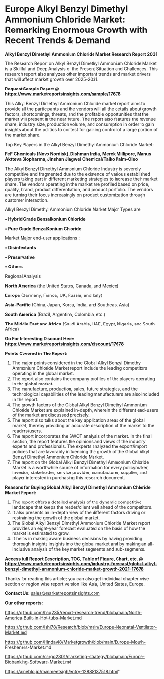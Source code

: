  # Europe Alkyl Benzyl Dimethyl Ammonium Chloride Market: Remarking Enormous Growth with Recent Trends & Demand

<strong>Alkyl Benzyl Dimethyl Ammonium Chloride Market Research Report 2031</strong>

The Research Report on Alkyl Benzyl Dimethyl Ammonium Chloride Market is a Skillful and Deep Analysis of the Present Situation and Challenges. This research report also analyzes other important trends and market drivers that will affect market growth over 2025-2031.

<strong>Request Sample Report @ <a href=https://www.marketreportsinsights.com/sample/17678>https://www.marketreportsinsights.com/sample/17678</a></strong>

This Alkyl Benzyl Dimethyl Ammonium Chloride market report aims to provide all the participants and the vendors will all the details about growth factors, shortcomings, threats, and the profitable opportunities that the market will present in the near future. The report also features the revenue share, industry size, production volume, and consumption in order to gain insights about the politics to contest for gaining control of a large portion of the market share.

Top Key Players in the Alkyl Benzyl Dimethyl Ammonium Chloride Market:

<strong>FeF Chemicals (Novo Nordisk), Dishman India, Merck Millipore, Manus Aktteva Biopharma, Jinshan Jingwei Chemical/Taiko Palm-Oleo</strong>

The Alkyl Benzyl Dimethyl Ammonium Chloride Industry is severely competitive and fragmented due to the existence of various established players taking part in different marketing strategies to increase their market share. The vendors operating in the market are profiled based on price, quality, brand, product differentiation, and product portfolio. The vendors are turning their focus increasingly on product customization through customer interaction.

Alkyl Benzyl Dimethyl Ammonium Chloride Market Major Types are:

<strong>• Hybrid Grade Benzalkonium Chloride

• Pure Grade BenzalKonium Chloride</strong>

Market Major end-user applications :

<strong>• Disinfectants

• Preservative

• Others</strong>

Regional Analysis

</u><strong><b>North America</b></strong> (the United States, Canada, and Mexico)

<strong><b>Europe </b></strong>(Germany, France, UK, Russia, and Italy)

<strong><b>Asia-Pacific</b></strong> (China, Japan, Korea, India, and Southeast Asia)

<strong><b>South America</b></strong> (Brazil, Argentina, Colombia, etc.)

<strong><b>The Middle East and Africa</b></strong> (Saudi Arabia, UAE, Egypt, Nigeria, and South Africa)

<strong>Go For Interesting Discount Here: <a href=https://www.marketreportsinsights.com/discount/17678>https://www.marketreportsinsights.com/discount/17678</a></strong>

<strong>Points Covered in The Report:</strong>
<ol>
  <li>The major points considered in the Global Alkyl Benzyl Dimethyl Ammonium Chloride Market report include the leading competitors operating in the global market.</li>
  <li>The report also contains the company profiles of the players operating in the global market.</li>
  <li>The manufacture, production, sales, future strategies, and the technological capabilities of the leading manufacturers are also included in the report.</li>
  <li>The growth factors of the Global Alkyl Benzyl Dimethyl Ammonium Chloride Market are explained in-depth, wherein the different end-users of the market are discussed precisely.</li>
  <li>The report also talks about the key application areas of the global market, thereby providing an accurate description of the market to the readers/users.</li>
  <li>The report incorporates the SWOT analysis of the market. In the final section, the report features the opinions and views of the industry experts and professionals. The experts analyzed the export/import policies that are favorably influencing the growth of the Global Alkyl Benzyl Dimethyl Ammonium Chloride Market.</li>
  <li>The report on the Global Alkyl Benzyl Dimethyl Ammonium Chloride Market is a worthwhile source of information for every policymaker, investor, stakeholder, service provider, manufacturer, supplier, and player interested in purchasing this research document.</li>
</ol>
<strong>Reasons for Buying Global Alkyl Benzyl Dimethyl Ammonium Chloride Market Report:</strong>

<ol>
  <li>The report offers a detailed analysis of the dynamic competitive landscape that keeps the reader/client well ahead of the competitors.</li>
  <li>It also presents an in-depth view of the different factors driving or restraining the growth of the global market.</li>
  <li>The Global Alkyl Benzyl Dimethyl Ammonium Chloride Market report provides an eight-year forecast evaluated on the basis of how the market is estimated to grow.</li>
  <li>It helps in making aware business decisions by having providing thorough insights insights into the global market and by making an all-inclusive analysis of the key market segments and sub-segments.</li>
</ol>
<strong>Access full Report Description, TOC, Table of Figure, Chart, etc. @ <a href=https://www.marketreportsinsights.com/industry-forecast/global-alkyl-benzyl-dimethyl-ammonium-chloride-market-growth-2021-17678>https://www.marketreportsinsights.com/industry-forecast/global-alkyl-benzyl-dimethyl-ammonium-chloride-market-growth-2021-17678</a></strong>


Thanks for reading this article; you can also get individual chapter wise section or region wise report version like Asia, United States, Europe.

<strong>Contact Us:</strong>
sales@marketreportsinsights.com

<strong>Our other reports:</strong>

<a href=https://github.com/haq235/report-research-trend/blob/main/North-America-Built-in-Hot-tubs-Market.md>https://github.com/haq235/report-research-trend/blob/main/North-America-Built-in-Hot-tubs-Market.md</a>

<a href=https://github.com/Ishi78/Research/blob/main/Europe-Neonatal-Ventilator-Market.md>https://github.com/Ishi78/Research/blob/main/Europe-Neonatal-Ventilator-Market.md</a>

<a href=https://github.com/Hindavi8/Marketgrowth/blob/main/Europe-Mouth-Fresheners-Market.md>https://github.com/Hindavi8/Marketgrowth/blob/main/Europe-Mouth-Fresheners-Market.md</a>

<a href=https://github.com/cargo2301/marketing-strategy/blob/main/Europe-Biobanking-Software-Market.md>https://github.com/cargo2301/marketing-strategy/blob/main/Europe-Biobanking-Software-Market.md</a>

<a href=https://ameblo.jp/manmeetsigh/entry-12888137518.html>https://ameblo.jp/manmeetsigh/entry-12888137518.html</a>"

